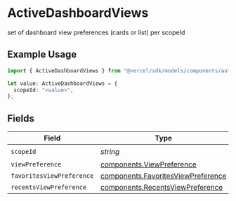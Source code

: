 # ActiveDashboardViews

set of dashboard view preferences (cards or list) per scopeId

## Example Usage

```typescript
import { ActiveDashboardViews } from "@vercel/sdk/models/components/authuser.js";

let value: ActiveDashboardViews = {
  scopeId: "<value>",
};
```

## Fields

| Field                                                                                    | Type                                                                                     | Required                                                                                 | Description                                                                              |
| ---------------------------------------------------------------------------------------- | ---------------------------------------------------------------------------------------- | ---------------------------------------------------------------------------------------- | ---------------------------------------------------------------------------------------- |
| `scopeId`                                                                                | *string*                                                                                 | :heavy_check_mark:                                                                       | N/A                                                                                      |
| `viewPreference`                                                                         | [components.ViewPreference](../../models/components/viewpreference.md)                   | :heavy_minus_sign:                                                                       | N/A                                                                                      |
| `favoritesViewPreference`                                                                | [components.FavoritesViewPreference](../../models/components/favoritesviewpreference.md) | :heavy_minus_sign:                                                                       | N/A                                                                                      |
| `recentsViewPreference`                                                                  | [components.RecentsViewPreference](../../models/components/recentsviewpreference.md)     | :heavy_minus_sign:                                                                       | N/A                                                                                      |